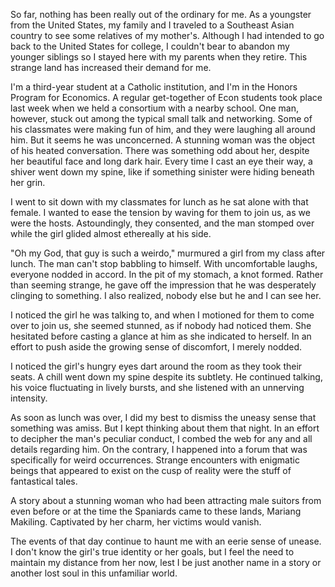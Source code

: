 So far, nothing has been really out of the ordinary for me. As a youngster from the United States, my family and I traveled to a Southeast Asian country to see some relatives of my mother's. Although I had intended to go back to the United States for college, I couldn't bear to abandon my younger siblings so I stayed here with my parents when they retire. This strange land has increased their demand for me.

I'm a third-year student at a Catholic institution, and I'm in the Honors Program for Economics. A regular get-together of Econ students took place last week when we held a consortium with a nearby school. One man, however, stuck out among the typical small talk and networking. Some of his classmates were making fun of him, and they were laughing all around him. But it seems he was unconcerned. A stunning woman was the object of his heated conversation. There was something odd about her, despite her beautiful face and long dark hair. Every time I cast an eye their way, a shiver went down my spine, like if something sinister were hiding beneath her grin.

I went to sit down with my classmates for lunch as he sat alone with that female. I wanted to ease the tension by waving for them to join us, as we were the hosts. Astoundingly, they consented, and the man stomped over while the girl glided almost ethereally at his side.

"Oh my God, that guy is such a weirdo," murmured a girl from my class after lunch. The man can't stop babbling to himself. With uncomfortable laughs, everyone nodded in accord. In the pit of my stomach, a knot formed. Rather than seeming strange, he gave off the impression that he was desperately clinging to something. I also realized, nobody else but he and I can see her.

I noticed the girl he was talking to, and when I motioned for them to come over to join us, she seemed stunned, as if nobody had noticed them. She hesitated before casting a glance at him as she indicated to herself. In an effort to push aside the growing sense of discomfort, I merely nodded.

I noticed the girl's hungry eyes dart around the room as they took their seats. A chill went down my spine despite its subtlety. He continued talking, his voice fluctuating in lively bursts, and she listened with an unnerving intensity.

As soon as lunch was over, I did my best to dismiss the uneasy sense that something was amiss. But I kept thinking about them that night. In an effort to decipher the man's peculiar conduct, I combed the web for any and all details regarding him. On the contrary, I happened into a forum that was specifically for weird occurrences. Strange encounters with enigmatic beings that appeared to exist on the cusp of reality were the stuff of fantastical tales.

A story about a stunning woman who had been attracting male suitors from even before or at the time the Spaniards came to these lands, Mariang Makiling. Captivated by her charm, her victims would vanish.

The events of that day continue to haunt me with an eerie sense of unease. I don't know the girl's true identity or her goals, but I feel the need to maintain my distance from her now, lest I be just another name in a story or another lost soul in this unfamiliar world.